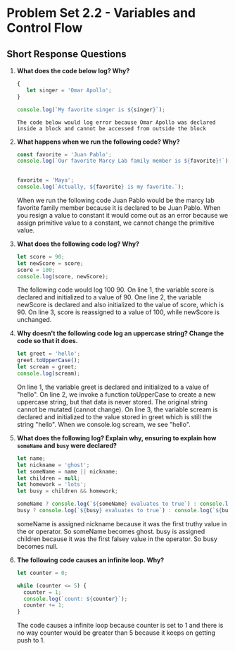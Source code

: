 # Problem Set 2.2 - Variables and Control Flow
## Short Response Questions

1. **What does the code below log? Why?**
   ```javascript
   {
      let singer = 'Omar Apollo';
   }

   console.log(`My favorite singer is ${singer}`); 
   ```
       The code below would log error because Omar Apollo was declared inside a block and cannot be accessed from outside the block

2. **What happens when we run the following code? Why?**
   ```javascript
   const favorite = 'Juan Pablo';
   console.log(`Our favorite Marcy Lab family member is ${favorite}!`); 
      

   favorite = 'Maya';
   console.log(`Actually, ${favorite} is my favorite.`); 
   ```
      When we run the following code Juan Pablo would be the marcy lab favorite family member because it is declared to be Juan Pablo. 
     When you resign a value to constant it would come out as an error because we assign primitive value to a constant, we cannot change the primitive value.

3. **What does the following code log? Why?**
   ```javascript
   let score = 90;
   let newScore = score;
   score = 100;
   console.log(score, newScore); 
   ``` 
   The following code would log 100 90. On line 1, the variable score is declared and initialized to a value of 90. One line 2, the variable newScore is declared and also initialized to the value of score, which is 90. On line 3, score is reassigned to a value of 100, while newScore is unchanged.

4. **Why doesn't the following code log an uppercase string? Change the code so that it does.**
   ```javascript
   let greet = 'hello';
   greet.toUpperCase();
   let scream = greet;
   console.log(scream);
   ```
   On line 1, the variable greet is declared and initialized to a value of "hello". On line 2, we invoke a function toUpperCase to create a new uppercase string, but that data is never stored. The original string cannot be mutated (cannot change). On line 3, the variable scream is declared and initialized to the value stored in greet which is still the string "hello". When we console.log scream, we see "hello".
   

5. **What does the following log? Explain why, ensuring to explain how `someName` and `busy` were declared?**
   ```javascript
   let name;
   let nickname = 'ghost';
   let someName = name || nickname;
   let children = null;
   let homework = 'lots';
   let busy = children && homework;

   someName ? console.log(`${someName} evaluates to true`) : console.log(`${someName} evaluates to false.`); 
   busy ? console.log(`${busy} evaluates to true`) : console.log(`${busy} evaluates to false.`);
   ```
      someName is assigned nickname because it was the first truthy value in the or operator. So someName becomes ghost.
      busy is assigned children because it was the first falsey value in the operator. So busy becomes null.

6. **The following code causes an infinite loop. Why?**
   ```javascript
   let counter = 0;

   while (counter <= 5) {
     counter = 1;
     console.log(`count: ${counter}`);
     counter += 1;
   } 
   ```
      The code causes a infinite loop because counter is set to 1 and there is no way counter would be greater than 5 because it keeps on getting push to 1.
